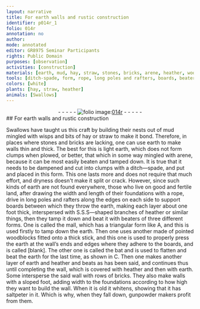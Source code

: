 ```yaml
---
layout: narrative
title: For earth walls and rustic construction
identifier: p014r_1
folio: 014r
annotation: no
author:
mode: annotated
editor: GR8975 Seminar Participants
rights: Public Domain
purposes: [observation]
activities: [construction]
materials: [earth, mud, hay, straw, stones, bricks, arene, heather, woodblocks, saltpeter]
tools: [ditch-spade, form, rope, long poles and rafters, boards, beaters of three different forms, mall, pointed woodblocks fitted onto a thick stick, bat]
colors: [white]
plants: [hay, straw, heather]
animals: [Swallows]
---
```


 <div class="folio" align="center">- - - - - <a href="http://gallica.bnf.fr/ark:/12148/btv1b10500001g/f33.image" target="_blank"><img src="https://cu-mkp.github.io/GR8975-edition/assets/photo-icon.png" alt="folio image: " style="display:inline-block; margin-bottom:-3px;"/>014r</a> - - - - - </div>  <span class="activity"></span> 
## For <span class="material_format"><span class="material">earth</span> walls</span> and rustic construction

 
<span class="animal">Swallows</span> have taught us this craft by building their nests out of <span class="material">mud</span> mingled with wisps and bits of <span class="material"><span class="plant">hay</span></span> or <span class="material"><span class="plant">straw</span></span> to make it bond. Therefore, in places where <span class="material">stones</span> and <span class="material">bricks</span> are lacking, one can use <span class="material">earth</span> to make walls thin and thick. The best for this is <span class="material_format">light <span class="material">earth</span></span>, which does not form clumps when plowed, or better, that which in some way mingled with <span class="material">arene</span>, because it can be most easily beaten and tamped down. It is true that it needs to be dampened and cut into clumps with a <span class="tool">ditch—spade</span>, and put and placed in this <span class="tool">form</span>. This one lasts more and does not require that much effort, and dryness doesn't make it split or crack. However, since such kinds of <span class="material">earth</span> are not found everywhere, those who live on good and fertile land, after drawing the width and length of their foundations with a <span class="tool">rope</span>, drive in <span class="tool">long poles and rafters</span> along the edges on each side to support <span class="tool">boards</span> between which they throw the <span class="material">earth</span>, making each layer about <span class="unit">one foot</span> thick, interspersed with <span class="material_format">S.S.S—shaped branches of <span class="material"><span class="plant">heather</span></span></span> or similar things, then they tamp it down and beat it with <span class="tool">beaters of three different forms</span>. One is called the <span class="tool">mall</span>, which has a triangular form like A, and this is used firstly to tamp down the <span class="material">earth</span>. Then one uses another made of <span class="tool">pointed <span class="material">woodblocks</span> fitted onto a thick stick</span>, and this one is used to properly press the <span class="material">earth</span> at the wall’s ends and edges where they adhere to the <span class="tool">boards</span>, and is called [blank]. The other one is called the <span class="tool">bat</span> and is used to flatten and beat the <span class="material">earth</span> for the last time, as shown in C. Then one makes another layer of <span class="material">earth</span> and <span class="material"><span class="plant">heather</span></span> and beats as has been said, and continues thus until completing the wall, which is covered with <span class="material"><span class="plant">heather</span></span> and then with <span class="material">earth</span>. Some intersperse the said wall with rows of <span class="material">bricks</span>. They also make walls with a sloped foot, adding width to the foundations according to how high they want to build the wall. When it is old it <span class="color">white</span>ns, showing that it has <span class="material">saltpeter</span> in it. Which is why, when they fall down, <span class="profession">gunpowder</span> makers profit from them.
 <span class="figure"></span> 